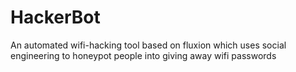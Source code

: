 # HackerBot
An automated wifi-hacking tool based on fluxion which uses social engineering to honeypot people into giving away wifi passwords

